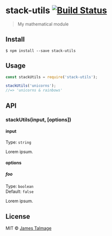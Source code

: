 # stack-utils [![Build Status](https://travis-ci.org/jamestalmage/stack-utils.svg?branch=master)](https://travis-ci.org/jamestalmage/stack-utils)

> My mathematical module


## Install

```
$ npm install --save stack-utils
```


## Usage

```js
const stackUtils = require('stack-utils');

stackUtils('unicorns');
//=> 'unicorns & rainbows'
```


## API

### stackUtils(input, [options])

#### input

Type: `string`

Lorem ipsum.

#### options

##### foo

Type: `boolean`  
Default: `false`

Lorem ipsum.


## License

MIT © [James Talmage](http://github.com/jamestalmage)

